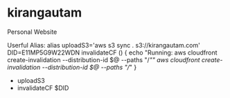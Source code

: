 # kirangautam
Personal Website

Userful Alias:
alias uploadS3='aws s3 sync . s3://kirangautam.com'
DID=E11MP5G9W22WDN
invalidateCF ()
{
echo "Running: aws cloudfront create-invalidation --distribution-id $@ --paths \"/*\""
aws cloudfront create-invalidation --distribution-id $@ --paths "/*"
}
- uploadS3
- invalidateCF $DID